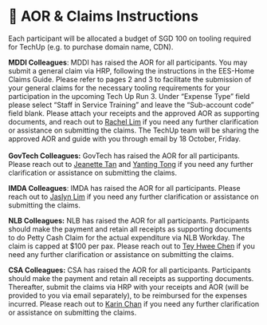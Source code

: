 # 📨 AOR  & Claims Instructions

Each participant will be allocated a budget of SGD 100 on tooling required for TechUp (e.g. to purchase domain name, CDN).

**MDDI Colleagues**: MDDI has raised the AOR for all participants. You may submit a general claim via HRP, following the instructions in the EES-Home Claims Guide. Please refer to pages 2 and 3 to facilitate the submission of your general claims for the necessary tooling requirements for your participation in the upcoming Tech Up Run 3. Under “Expense Type” field please select “Staff in Service Training” and leave the “Sub-account code” field blank. Please attach your receipts and the approved AOR as supporting documents, and reach out to [Rachel Lim](mailto:rachel\_cy\_lim@mddi.gov.sg) if you need any further clarification or assistance on submitting the claims. The TechUp team will be sharing the approved AOR and guide with you through email by 18 October, Friday.\
\
**GovTech Colleagues:** GovTech has raised the AOR for all participants. Please reach out to [Jeanette Tan](mailto:jeanette\_tan@tech.gov.sg) and [Yanting Tong](mailto:tong\_yanting@tech.gov.sg) if you need any further clarification or assistance on submitting the claims.

**IMDA Colleagues**: IMDA has raised the AOR for all participants. Please reach out to [Jaslyn Lim](mailto:jaslyn\_lim@imda.gov.sg) if you need any further clarification or assistance on submitting the claims.

**NLB Colleagues:** NLB has raised the AOR for all participants. Participants should make the payment and retain all receipts as supporting documents to do Petty Cash Claim for the actual expenditure via NLB Workday. The claim is capped at $100 per pax. Please reach out to [Tey Hwee Chen](mailto:tey\_hwee\_chen@nlb.gov.sg) if you need any further clarification or assistance on submitting the claims.

**CSA Colleagues:** CSA has raised the AOR for all participants. Participants should make the payment and retain all receipts as supporting documents. Thereafter, submit the claims via HRP with your receipts and AOR (will be provided to you via email separately), to be reimbursed for the expenses incurred. Please reach out to [Karin Chan](mailto:karin\_chan@csa.gov.sg) if you need any further clarification or assistance on submitting the claims.

